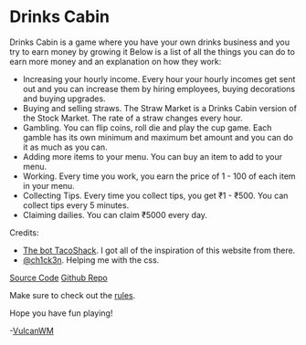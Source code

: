 # Drinks Cabin
Drinks Cabin is a game where you have your own drinks business and you try to earn money by growing it
Below is a list of all the things you can do to earn more money and an explanation on how they work: 
- Increasing your hourly income. Every hour your hourly incomes get sent out and you can increase them by hiring employees, buying decorations and buying upgrades.
- Buying and selling straws. The Straw Market is a Drinks Cabin version of the Stock Market. The rate of a straw changes every hour.
- Gambling. You can flip coins, roll die and play the cup game. Each gamble has its own minimum and maximum bet amount and you can do it as much as you can.
- Adding more items to your menu. You can buy an item to add to your menu.
- Working. Every time you work, you earn the price of 1 - 100 of each item in your menu.
- Collecting Tips. Every time you collect tips, you get ₹1 - ₹500. You can collect tips every 5 minutes.
- Claiming dailies. You can claim ₹5000 every day.

Credits:
- [The bot TacoShack](https://tacoshack.dev). I got all of the inspiration of this website from there.
- [@ch1ck3n](https://repl.it/@ch1ck3n). Helping me with the css.

[Source Code](https://replit.com/@VulcanWM/Drinks-Cabin)
[Github Repo](https://github.com/VulcanWM/Drinks-Cabin)

Make sure to check out the [rules](https://Drinks-Cabin.vulcanwm.repl.co/rules).

Hope you have fun playing!

-[VulcanWM](https://repl.it/@VulcanWM)